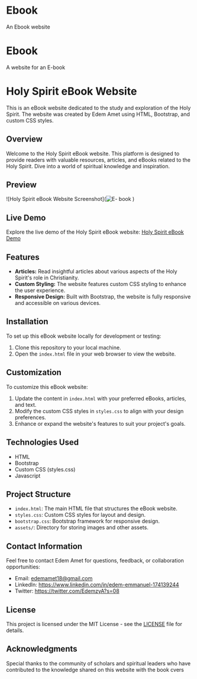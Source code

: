 # Ebook
An Ebook website
# Ebook
A website for an E-book
# Holy Spirit eBook Website

This is an eBook website dedicated to the study and exploration of the Holy Spirit. The website was created by Edem Amet using HTML, Bootstrap, and custom CSS styles.

## Overview

Welcome to the Holy Spirit eBook website. This platform is designed to provide readers with valuable resources, articles, and eBooks related to the Holy Spirit. Dive into a world of spiritual knowledge and inspiration.

## Preview

![Holy Spirit eBook Website Screenshot](![E- book](https://github.com/Edem-Amet/Ebook/assets/143708044/56d0ca97-9c15-4a14-8dcf-8821c024b4a2)
)

## Live Demo

Explore the live demo of the Holy Spirit eBook website: [Holy Spirit eBook Demo](https://edem-amet.github.io/Ebook/)

## Features
- **Articles:** Read insightful articles about various aspects of the Holy Spirit's role in Christianity.
- **Custom Styling:** The website features custom CSS styling to enhance the user experience.
- **Responsive Design:** Built with Bootstrap, the website is fully responsive and accessible on various devices.

## Installation

To set up this eBook website locally for development or testing:

1. Clone this repository to your local machine.
2. Open the `index.html` file in your web browser to view the website.

## Customization

To customize this eBook website:

1. Update the content in `index.html` with your preferred eBooks, articles, and text.
2. Modify the custom CSS styles in `styles.css` to align with your design preferences.
3. Enhance or expand the website's features to suit your project's goals.

## Technologies Used

- HTML
- Bootstrap
- Custom CSS (styles.css)
- Javascript

## Project Structure

- `index.html`: The main HTML file that structures the eBook website.
- `styles.css`: Custom CSS styles for layout and design.
- `bootstrap.css`: Bootstrap framework for responsive design.
- `assets/`: Directory for storing images and other assets.

## Contact Information

Feel free to contact Edem Amet for questions, feedback, or collaboration opportunities:

- Email: edemamet18@gmail.com
- LinkedIn: https://www.linkedin.com/in/edem-emmanuel-174139244
- Twitter: https://twitter.com/EdemzyA?s=08

## License

This project is licensed under the MIT License - see the [LICENSE](LICENSE) file for details.

## Acknowledgments

Special thanks to the community of scholars and spiritual leaders who have contributed to the knowledge shared on this website with the book cvers
